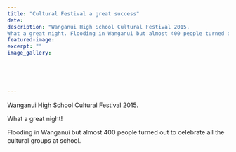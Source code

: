 ```yaml
---
title: "Cultural Festival a great success"
date: 
description: "Wanganui High School Cultural Festival 2015.
What a great night. Flooding in Wanganui but almost 400 people turned out to celebrate all the cultural groups at school."
featured-image: 
excerpt: ""
image_gallery:
	
	
	
	
	
---
```


<p><span>Wanganui High School Cultural Festival 2015.</span></p>
<p><span>What a great night!</span></p>
<p><span>Flooding in Wanganui but almost 400 people turned out to celebrate all the cultural groups at school.</span><span style="line-height: 1.5;">&nbsp;</span></p>
<p><span><img src=http://c1940652.r52.cf0.rackcdn.com/5587403cb8d39a3ca400001a/Int-Cult-Fest-4-japanese-dancing-in-costume.jpg alt="" /></span></p>
<p><img style="line-height: 1.5;" src=http://c1940652.r52.cf0.rackcdn.com/55873fd8b8d39a3ca4000016/Int-Cult-Fest-group-of-island-dancers.jpg alt="" /></p>
<p><img style="line-height: 1.5;" src=http://c1940652.r52.cf0.rackcdn.com/5587400ab8d39a3ca4000018/Int-Cult-Fest-4-girls-dancing.jpg alt="" /></p>
<p><span><img src=http://c1940652.r52.cf0.rackcdn.com/55874028ff2a7c19eb00001a/Int-Cult-Fest-3-boys-singing--a-guitarist.jpg alt="" /></span></p>
<p><img style="line-height: 1.5;" src=http://c1940652.r52.cf0.rackcdn.com/5587407db8d39a3ca400001c/Int-Cult-Fest-boy-with-motor-bike-image-around-neck-singing.jpg alt="" /></p>
<p><span><img src=http://c1940652.r52.cf0.rackcdn.com/55874096ff2a7c19eb00001e/Int-Cult-Fest-4-students-holding-hats.jpg alt="" /></span></p>
<p><span><img src=http://c1940652.r52.cf0.rackcdn.com/55873feeff2a7c19eb000018/Int-Cult-Fest-2-girls-with-fists-up.jpg alt="" /></span></p>
<p><span><img src=http://c1940652.r52.cf0.rackcdn.com/55873f9eff2a7c19eb000016/Int-Cult-Fest-2-girls-flute,-1-boy-sing,-1-boy-on-organ.jpg alt="" /></span></p>
<p><span><img src=http://c1940652.r52.cf0.rackcdn.com/55874065ff2a7c19eb00001c/Int-Cult-Fest-boy-singing.jpg alt="" /></span></p>

